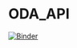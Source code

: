 # ODA_API
[![Binder](https://mybinder.org/badge_logo.svg)](https://mybinder.org/v2/gh/andriineronov/ODA_API/master)
